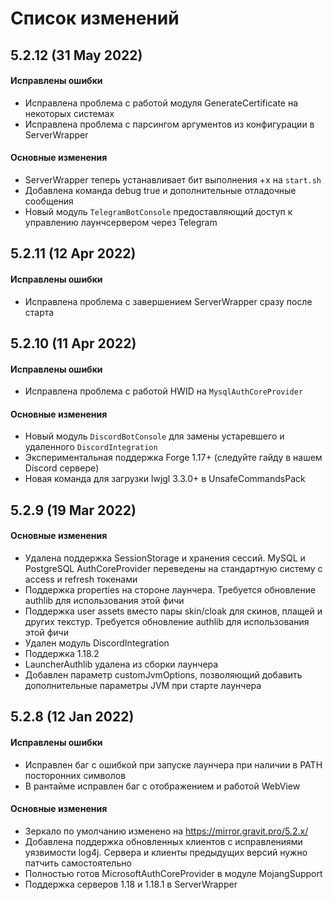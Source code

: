 # Список изменений

## 5.2.12 (31 May 2022)

#### Исправлены ошибки

- Исправлена проблема с работой модуля GenerateCertificate на некоторых системах
- Исправлена проблема с парсингом аргументов из конфигурации в ServerWrapper

#### Основные изменения

- ServerWrapper теперь устанавливает бит выполнения +x на `start.sh`
- Добавлена команда debug true и дополнительные отладочные сообщения
- Новый модуль `TelegramBotConsole` предоставляющий доступ к управлению лаунчсервером через Telegram

## 5.2.11 (12 Apr 2022)

#### Исправлены ошибки

- Исправлена проблема с завершением ServerWrapper сразу после старта

## 5.2.10 (11 Apr 2022)

#### Исправлены ошибки

- Исправлена проблема с работой HWID на `MysqlAuthCoreProvider`

#### Основные изменения

- Новый модуль `DiscordBotConsole` для замены устаревшего и удаленного `DiscordIntegration`
- Экспериментальная поддержка Forge 1.17+ (следуйте гайду в нашем Discord сервере)
- Новая команда для загрузки lwjgl 3.3.0+ в UnsafeCommandsPack

## 5.2.9 (19 Mar 2022)

#### Основные изменения

- Удалена поддержка SessionStorage и хранения сессий. MySQL и PostgreSQL AuthCoreProvider переведены на стандартную систему с access и refresh токенами
- Поддержка properties на стороне лаунчера. Требуется обновление authlib для использования этой фичи
- Поддержка user assets вместо пары skin/cloak для скинов, плащей и других текстур. Требуется обновление authlib для использования этой фичи
- Удален модуль DiscordIntegration
- Поддержка 1.18.2
- LauncherAuthlib удалена из сборки лаунчера
- Добавлен параметр customJvmOptions, позволяющий добавить дополнительные параметры JVM при старте лаунчера

## 5.2.8 (12 Jan 2022)

#### Исправлены ошибки

- Исправлен баг с ошибкой при запуске лаунчера при наличии в PATH посторонних символов
- В рантайме исправлен баг с отображением и работой WebView

#### Основные изменения

- Зеркало по умолчанию изменено на <https://mirror.gravit.pro/5.2.x/>
- Добавлена поддержка обновленных клиентов с исправлениями уязвимости log4j. Сервера и клиенты предыдущих версий нужно патчить самостоятельно
- Полностью готов MicrosoftAuthCoreProvider в модуле MojangSupport
- Поддержка серверов 1.18 и 1.18.1 в ServerWrapper
